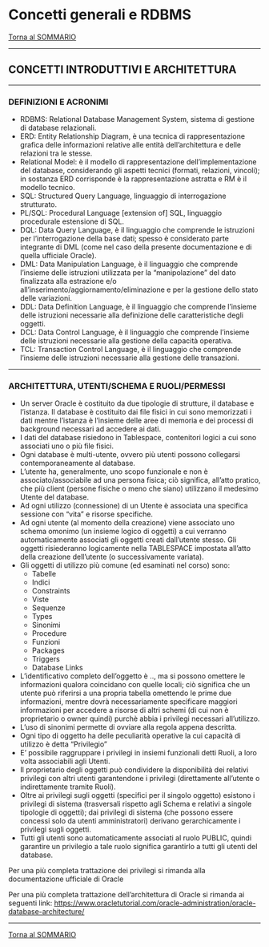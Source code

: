 # Concetti generali e RDBMS

[Torna al SOMMARIO](https://github.com/pmarconcini/DB_Oracle_Corso_Base/blob/master/000_sommario.md)


-----------------------------------
## CONCETTI INTRODUTTIVI E ARCHITETTURA

-----------------------------------
### DEFINIZIONI E ACRONIMI
* RDBMS: Relational Database Management System, sistema di gestione di database relazionali.
* ERD: Entity Relationship Diagram, è una tecnica di rappresentazione grafica delle informazioni relative alle entità dell’architettura e delle relazioni tra le stesse.
* Relational Model: è il modello di rappresentazione dell’implementazione del database, considerando gli aspetti tecnici (formati, relazioni, vincoli); in sostanza ERD corrisponde è la rappresentazione astratta e RM è il modello tecnico.
* SQL: Structured Query Language, linguaggio di interrogazione strutturato.
* PL/SQL: Procedural Language [extension of] SQL, linguaggio procedurale estensione di SQL.
* DQL: Data Query Language, è il linguaggio che comprende le istruzioni per l’interrogazione della base dati; spesso è considerato parte integrante di DML (come nel caso della presente documentazione e di quella ufficiale Oracle). 
* DML: Data Manipulation Language, è il linguaggio che comprende l’insieme delle istruzioni utilizzata per la “manipolazione” del dato finalizzata alla estrazione e/o all’inserimento/aggiornamento/eliminazione e per la gestione dello stato delle variazioni.
* DDL: Data Definition Language, è il linguaggio che comprende l’insieme delle istruzioni necessarie alla definizione delle caratteristiche degli oggetti.
* DCL: Data Control Language, è il linguaggio che comprende l’insieme delle istruzioni necessarie alla gestione della capacità operativa.
* TCL: Transaction Control Language, è il linguaggio che comprende l’insieme delle istruzioni necessarie alla gestione delle transazioni.

-----------------------------------
### ARCHITETTURA, UTENTI/SCHEMA E RUOLI/PERMESSI
* Un server Oracle è costituito da due tipologie di strutture, il database e l’istanza. Il database è costituito dai file fisici in cui sono memorizzati i dati mentre l’istanza è l’insieme delle aree di memoria e dei processi di background necessari ad accedere ai dati.     
* I dati del database risiedono in Tablespace, contenitori logici a cui sono associati uno o più file fisici.
* Ogni database è multi-utente, ovvero più utenti possono collegarsi contemporaneamente al database.
* L’utente ha, generalmente, uno scopo funzionale e non è associato/associabile ad una persona fisica; ciò significa, all’atto pratico, che più client (persone fisiche o meno che siano) utilizzano il medesimo Utente del database.
* Ad ogni utilizzo (connessione) di un Utente è associata una specifica sessione con “vita” e risorse specifiche.
* Ad ogni utente (al momento della creazione) viene associato uno schema omonimo (un insieme logico di oggetti) a cui verranno automaticamente associati gli oggetti creati dall’utente stesso. Gli oggetti risiederanno logicamente nella TABLESPACE impostata all’atto della creazione dell’utente (o successivamente variata).
* Gli oggetti di utilizzo più comune (ed esaminati nel corso) sono:
  *   Tabelle
  *   Indici
  *   Constraints
  *   Viste
  *   Sequenze
  *   Types
  *   Sinonimi
  *   Procedure
  *   Funzioni
  *   Packages
  *   Triggers
  *   Database Links 
* L’identificativo completo dell’oggetto è <database>.<schema>.<oggetto>, ma si possono omettere le informazioni qualora coincidano con quelle locali; ciò significa che un utente può riferirsi a una propria tabella omettendo le prime due informazioni, mentre dovrà necessariamente specificare maggiori informazioni per accedere a risorse di altri schemi (di cui non è proprietario o owner quindi) purchè abbia i privilegi necessari all’utilizzo. 
* L’uso di sinonimi permette di ovviare alla regola appena descritta.
* Ogni tipo di oggetto ha delle peculiarità operative la cui capacità di utilizzo è detta “Privilegio” 
* E’ possibile raggruppare i privilegi in insiemi funzionali detti Ruoli, a loro volta associabili agli Utenti.
* Il proprietario degli oggetti può condividere la disponibilità dei relativi privilegi con altri utenti garantendone i privilegi (direttamente all’utente o indirettamente tramite Ruoli).
* Oltre ai privilegi sugli oggetti (specifici per il singolo oggetto) esistono i privilegi di sistema (trasversali rispetto agli Schema e relativi a singole tipologie di oggetti); dai privilegi di sistema (che possono essere concessi solo da utenti amministratori) derivano gerarchicamente i privilegi sugli oggetti.
* Tutti gli utenti sono automaticamente associati al ruolo PUBLIC, quindi garantire un privilegio a tale ruolo significa garantirlo a tutti gli utenti del database.

Per una più completa trattazione dei privilegi si rimanda alla documentazione ufficiale di Oracle

Per una più completa trattazione dell’architettura di Oracle si rimanda ai seguenti link:
https://www.oracletutorial.com/oracle-administration/oracle-database-architecture/




-----------------------------------
[Torna al SOMMARIO](https://github.com/pmarconcini/DB_Oracle_Corso_Base/blob/master/000_sommario.md)

